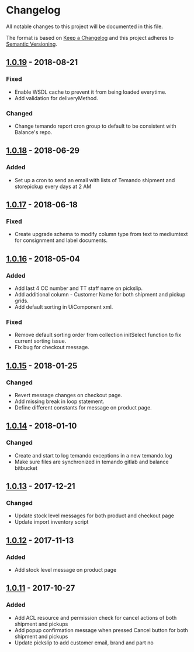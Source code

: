 # Changelog
All notable changes to this project will be documented in this file.

The format is based on [Keep a Changelog](http://keepachangelog.com/en/1.0.0/)
and this project adheres to [Semantic Versioning](http://semver.org/spec/v2.0.0.html).

## [1.0.19][] - 2018-08-21

### Fixed
- Enable WSDL cache to prevent it from being loaded everytime.
- Add validation for deliveryMethod.

### Changed
- Change temando report cron group to default to be consistent with Balance's repo.

## [1.0.18][] - 2018-06-29

### Added
- Set up a cron to send an email with lists of Temando shipment and storepickup every days at 2 AM

## [1.0.17][] - 2018-06-18

### Fixed
- Create upgrade schema to modify column type from text to mediumtext for consignment and label documents.

## [1.0.16][] - 2018-05-04

### Added
- Add last 4 CC number and TT staff name on pickslip.
- Add additional column - Customer Name for both shipment and pickup grids.
- Add default sorting in UiComponent xml.

### Fixed
- Remove default sorting order from collection initSelect function to fix current sorting issue.
- Fix bug for checkout message.

## [1.0.15][] - 2018-01-25

### Changed
- Revert message changes on checkout page.
- Add missing break in loop statement.
- Define different constants for message on product page.

## [1.0.14][] - 2018-01-10

### Changed
- Create and start to log temando exceptions in a new temando.log
- Make sure files are synchronized in temando gitlab and balance bitbucket 

## [1.0.13][] - 2017-12-21

### Changed
- Update stock level messages for both product and checkout page
- Update import inventory script

## [1.0.12][] - 2017-11-13

### Added
- Add stock level message on product page

## [1.0.11][] - 2017-10-27

### Added
- Add ACL resource and permission check for cancel actions of both shipment and pickups
- Add popup confirmation message when pressed Cancel button for both shipment and pickups
- Update pickslip to add customer email, brand and part no

[1.0.19]: https://src.temando.io/magento-v2/total-tools-m2/compare/1.0.18...1.0.19
[1.0.18]: https://src.temando.io/magento-v2/total-tools-m2/compare/1.0.17...1.0.18
[1.0.17]: https://src.temando.io/magento-v2/total-tools-m2/compare/1.0.16...1.0.17
[1.0.16]: https://src.temando.io/magento-v2/total-tools-m2/compare/1.0.15...1.0.16
[1.0.15]: https://src.temando.io/magento-v2/total-tools-m2/compare/1.0.14...1.0.15
[1.0.14]: https://src.temando.io/magento-v2/total-tools-m2/compare/1.0.13...1.0.14
[1.0.13]: https://src.temando.io/magento-v2/total-tools-m2/compare/1.0.12...1.0.13
[1.0.12]: https://src.temando.io/magento-v2/total-tools-m2/compare/1.0.11...1.0.12
[1.0.11]: https://src.temando.io/magento-v2/total-tools-m2/tree/1.0.11